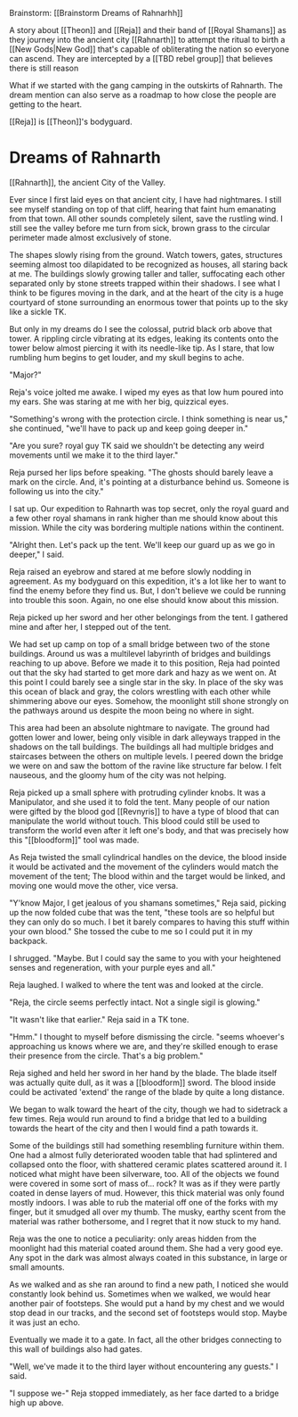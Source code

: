 Brainstorm: [[Brainstorm Dreams of Rahnarhh]]

A story about [[Theon]] and [[Reja]] and their band of [[Royal Shamans]] as they journey into the ancient city [[Rahnarth]] to attempt the ritual to birth a [[New Gods|New God]] that's capable of obliterating the nation so everyone can ascend. They are intercepted by a [[TBD rebel group]] that believes there is still reason


What if we started with the gang camping in the outskirts of Rahnarth. The dream mention can also serve as a roadmap to how close the people are getting to the heart.

[[Reja]] is [[Theon]]'s bodyguard.


# Dreams of Rahnarth

[[Rahnarth]], the ancient City of the Valley. 

Ever since I first laid eyes on that ancient city, I have had nightmares. I still see myself standing on top of that cliff, hearing that faint hum emanating from that town. All other sounds completely silent, save the rustling wind. I still see the valley before me turn from sick, brown grass to the circular perimeter made almost exclusively of stone.

The shapes slowly rising from the ground. Watch towers, gates, structures seeming almost too dilapidated to be recognized as houses, all staring back at me. The buildings slowly growing taller and taller, suffocating each other separated only by stone streets trapped within their shadows. I see what I think to be figures moving in the dark, and at the heart of the city is a huge courtyard of stone surrounding an enormous tower that points up to the sky like a sickle TK. 

But only in my dreams do I see the colossal, putrid black orb above that tower. A rippling circle vibrating at its edges, leaking its contents onto the tower below almost piercing it with its needle-like tip. As I stare, that low rumbling hum begins to get louder, and my skull begins to ache.

"Major?"

Reja's voice jolted me awake. I wiped my eyes as that low hum poured into my ears. She was staring at me with her big, quizzical eyes.

"Something's wrong with the protection circle. I think something is near us," she continued, "we'll have to pack up and keep going deeper in."

"Are you sure? royal guy TK said we shouldn't be detecting any weird movements until we make it to the third layer."

Reja pursed her lips before speaking. "The ghosts should barely leave a mark on the circle. And, it's pointing at a disturbance behind us. Someone is following us into the city."

I sat up. Our expedition to Rahnarth was top secret, only the royal guard and a few other royal shamans in rank higher than me should know about this mission. While the city was bordering multiple nations within the continent.

"Alright then. Let's pack up the tent. We'll keep our guard up as we go in deeper," I said.

Reja raised an eyebrow and stared at me before slowly nodding in agreement. As my bodyguard on this expedition, it's a lot like her to want to find the enemy before they find us. But, I don't believe we could be running into trouble this soon. Again, no one else should know about this mission.

Reja picked up her sword and her other belongings from the tent. I gathered mine and after her, I stepped out of the tent.

We had set up camp on top of a small bridge between two of the stone buildings. Around us was a multilevel labyrinth of bridges and buildings reaching to up above. Before we made it to this position, Reja had pointed out that the sky had started to get more dark and hazy as we went on. At this point I could barely see a single star in the sky. In place of the sky was this ocean of black and gray, the colors wrestling with each other while shimmering above our eyes. Somehow, the moonlight still shone strongly on the pathways around us despite the moon being no where in sight.

This area had been an absolute nightmare to navigate. The ground had gotten lower and lower, being only visible in dark alleyways trapped in the shadows on the tall buildings. The buildings all had multiple bridges and staircases between the others on multiple levels. I peered down the bridge we were on and saw the bottom of the ravine like structure far below. I felt nauseous, and the gloomy hum of the city was not helping.

Reja picked up a small sphere with protruding cylinder knobs. It was a Manipulator, and she used it to fold the tent. Many people of our nation were gifted by the blood god [[Revnyris]] to have a type of blood that can manipulate the world without touch. This blood could still be used to transform the world even after it left one's body, and that was precisely how this "[[bloodform]]" tool was made.

As Reja twisted the small cylindrical handles on the device, the blood inside it would be activated and the movement of the cylinders would match the movement of the tent; The blood within and the target would be linked, and moving one would move the other, vice versa.

"Y'know Major, I get jealous of you shamans sometimes," Reja said, picking up the now folded cube that was the tent, "these tools are so helpful but they can only do so much. I bet it barely compares to having this stuff within your own blood." She tossed the cube to me so I could put it in my backpack.

I shrugged. "Maybe. But I could say the same to you with your heightened senses and regeneration, with your purple eyes and all."

Reja laughed. I walked to where the tent was and looked at the circle.

"Reja, the circle seems perfectly intact. Not a single sigil is glowing."

"It wasn't like that earlier." Reja said in a TK tone.

"Hmm." I thought to myself before dismissing the circle. "seems whoever's approaching us knows where we are, and they're skilled enough to erase their presence from the circle. That's a big problem."

Reja sighed and held her sword in her hand by the blade. The blade itself was actually quite dull, as it was a [[bloodform]] sword. The blood inside could be activated 'extend' the range of the blade by quite a long distance.

We began to walk toward the heart of the city, though we had to sidetrack a few times. Reja would run around to find a bridge that led to a building towards the heart of the city and then I would find a path towards it.

Some of the buildings still had something resembling furniture within them. One had a almost fully deteriorated wooden table that had splintered and collapsed onto the floor, with shattered ceramic plates scattered around it. I noticed what might have been silverware, too. All of the objects we found were covered in some sort of mass of... rock? It was as if they were partly coated in dense layers of mud. However, this thick material was only found mostly indoors. I was able to rub the material off one of the forks with my finger, but it smudged all over my thumb. The musky, earthy scent from the material was rather bothersome, and I regret that it now stuck to my hand.

Reja was the one to notice a peculiarity: only areas hidden from the moonlight had this material coated around them. She had a very good eye. Any spot in the dark was almost always coated in this substance, in large or small amounts.

As we walked and as she ran around to find a new path, I noticed she would constantly look behind us. Sometimes when we walked, we would hear another pair of footsteps. She would put a hand by my chest and we would stop dead in our tracks, and the second set of footsteps would stop. Maybe it was just an echo.

Eventually we made it to a gate. In fact, all the other bridges connecting to this wall of buildings also had gates.

"Well, we've made it to the third layer without encountering any guests." I said.

"I suppose we-" Reja stopped immediately, as her face darted to a bridge high up above.


